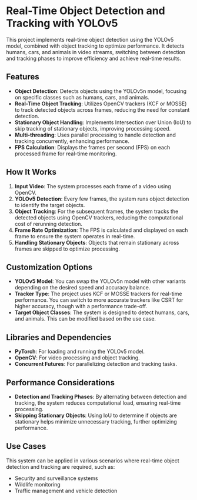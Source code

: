 # Real-Time Object Detection and Tracking with YOLOv5

This project implements real-time object detection using the YOLOv5 model, combined with object tracking to optimize performance. It detects humans, cars, and animals in video streams, switching between detection and tracking phases to improve efficiency and achieve real-time results.

## Features
- **Object Detection**: Detects objects using the YOLOv5n model, focusing on specific classes such as humans, cars, and animals.
- **Real-Time Object Tracking**: Utilizes OpenCV trackers (KCF or MOSSE) to track detected objects across frames, reducing the need for constant detection.
- **Stationary Object Handling**: Implements Intersection over Union (IoU) to skip tracking of stationary objects, improving processing speed.
- **Multi-threading**: Uses parallel processing to handle detection and tracking concurrently, enhancing performance.
- **FPS Calculation**: Displays the frames per second (FPS) on each processed frame for real-time monitoring.

## How It Works
1. **Input Video**: The system processes each frame of a video using OpenCV.
2. **YOLOv5 Detection**: Every few frames, the system runs object detection to identify the target objects.
3. **Object Tracking**: For the subsequent frames, the system tracks the detected objects using OpenCV trackers, reducing the computational cost of rerunning detection.
4. **Frame Rate Optimization**: The FPS is calculated and displayed on each frame to ensure the system operates in real-time.
5. **Handling Stationary Objects**: Objects that remain stationary across frames are skipped to optimize processing.

## Customization Options
- **YOLOv5 Model**: You can swap the YOLOv5n model with other variants depending on the desired speed and accuracy balance.
- **Tracker Type**: The project uses KCF or MOSSE trackers for real-time performance. You can switch to more accurate trackers like CSRT for higher accuracy, though with a performance trade-off.
- **Target Object Classes**: The system is designed to detect humans, cars, and animals. This can be modified based on the use case.

## Libraries and Dependencies
- **PyTorch**: For loading and running the YOLOv5 model.
- **OpenCV**: For video processing and object tracking.
- **Concurrent Futures**: For parallelizing detection and tracking tasks.

## Performance Considerations
- **Detection and Tracking Phases**: By alternating between detection and tracking, the system reduces computational load, ensuring real-time processing.
- **Skipping Stationary Objects**: Using IoU to determine if objects are stationary helps minimize unnecessary tracking, further optimizing performance.

## Use Cases
This system can be applied in various scenarios where real-time object detection and tracking are required, such as:
- Security and surveillance systems
- Wildlife monitoring
- Traffic management and vehicle detection
